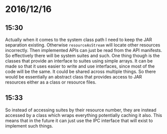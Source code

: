 # 2016/12/16

## 15:30

Actually when it comes to the system class path I need to keep the JAR
separation existing. Otherwise `resourceAsStream` will locate other resources
incorrectly. Then implemented APIs can just be read from the API manifests.
So effectively there will be system suites and such. One thing though is the
classes that provide an interface to suites using simple arrays. It can be
made so that it uses easier to write and use interfaces, since most of the
code will be the same. It could be shared across multiple things. So there
would be essentially an abstract class that provides access to JAR
resources either as a class or resource files.

## 15:33

So instead of accessing suites by their resource number, they are instead
accessed by a class which wraps everything potentially caching it also. This
means that in the future it can just use the IPC interface that will exist to
implement such things.


